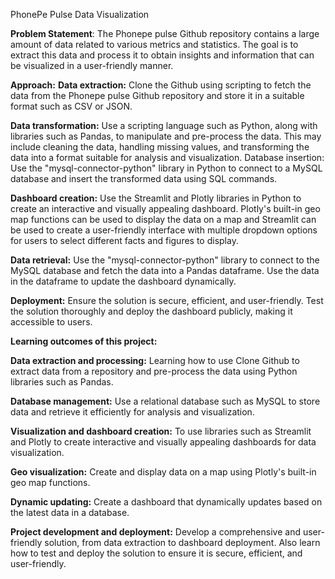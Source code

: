 PhonePe Pulse Data Visualization

**Problem Statement**:
The Phonepe pulse Github repository contains a large amount of data related to various metrics and statistics. The goal is to extract this data and process it to obtain insights and information that can be visualized in a user-friendly manner.

**Approach:**
**Data extraction:** Clone the Github using scripting to fetch the data from the Phonepe pulse Github repository and store it in a suitable format such as CSV or JSON.

**Data transformation:** Use a scripting language such as Python, along with libraries such as Pandas, to manipulate and pre-process the data. This may include cleaning the data, handling missing values, and transforming the data into a format suitable for analysis and visualization.
Database insertion: Use the "mysql-connector-python" library in Python to connect to a MySQL database and insert the transformed data using SQL commands.

**Dashboard creation:** Use the Streamlit and Plotly libraries in Python to create an interactive and visually appealing dashboard. Plotly's built-in geo map functions can be used to display the data on a map and Streamlit can be used to create a user-friendly interface with multiple dropdown options for users to select different facts and figures to display.

**Data retrieval:** Use the "mysql-connector-python" library to connect to the MySQL database and fetch the data into a Pandas dataframe. Use the data in the dataframe to update the dashboard dynamically.

**Deployment:** Ensure the solution is secure, efficient, and user-friendly. Test the solution thoroughly and deploy the dashboard publicly, making it accessible to users.

**Learning outcomes of this project:**

**Data extraction and processing:** Learning how to use Clone Github to extract data from a repository and pre-process the data using Python libraries such as Pandas.

**Database management:** Use a relational database such as MySQL to store data and retrieve it efficiently for analysis and visualization.

**Visualization and dashboard creation:** To use libraries such as Streamlit and Plotly to create interactive and visually appealing dashboards for data visualization.

**Geo visualization:** Create and display data on a map using Plotly's built-in geo map functions.

**Dynamic updating:** Create a dashboard that dynamically updates based on the latest data in a database.

**Project development and deployment:** Develop a comprehensive and user-friendly solution, from data extraction to dashboard deployment. Also learn how to test and deploy the solution to ensure it is secure, efficient, and user-friendly.
